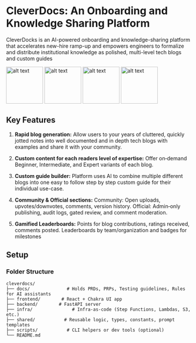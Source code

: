 # CleverDocs: An Onboarding and Knowledge Sharing Platform

CleverDocks is an AI-powered onboarding and knowledge-sharing platform that accelerates new-hire ramp-up and empowers engineers to formalize and distribute institutional knowledge as polished, multi-level tech blogs and custom guides

<img src="theCleverDocs/frontend/public/images/mainLogo.webp" alt="alt text" width="100"/> <img src="theCleverDocs/frontend/public/images/mainLogo.webp" alt="alt text" width="100"/> <img src="theCleverDocs/frontend/public/images/mainLogo.webp" alt="alt text" width="100"/> <img src="theCleverDocs/frontend/public/images/mainLogo.webp" alt="alt text" width="100"/>

## Key Features

1. **Rapid blog generation:**
   Allow users to your years of cluttered, quickly jotted notes into well documented and in depth tech blogs with examples and share it with your community.

2. **Custom content for each readers level of expertise:**
   Offer on‑demand Beginner, Intermediate, and Expert variants of each blog.

3. **Custom guide builder:**
   Platform uses AI to combine multiple different blogs into one easy to follow step by step custom guide for their individual use-case.

4. **Community & Official sections:**
   Community: Open uploads, upvotes/downvotes, comments, version history.
   Official: Admin‑only publishing, audit logs, gated review, and comment moderation.

5. **Gamified Leaderboards:**
   Points for blog contributions, ratings received, comments posted.
   Leaderboards by team/organization and badges for milestones

## Setup

### Folder Structure

```
cleverdocs/
├── docs/              # Holds PRDs, PRPs, Testing guidelines, Rules for AI assistants
├── frontend/        # React + Chakra UI app
├── backend/        # FastAPI server
├── infra/               # Infra-as-code (Step Functions, Lambdas, S3, etc.)
├── shared/           # Reusable logic, types, constants, prompt templates
├── scripts/           # CLI helpers or dev tools (optional)
└── README.md

```
